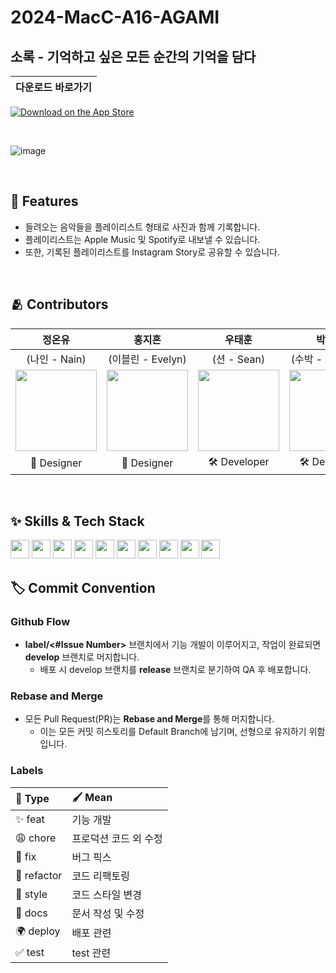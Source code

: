 # 2024-MacC-A16-AGAMI

## 소록 - 기억하고 싶은 모든 순간의 기억을 담다

<div>

|다운로드 바로가기|
|:---:|
[![Download on the App Store](https://developer.apple.com/assets/elements/badges/download-on-the-app-store.svg)](https://apps.apple.com/kr/app/%EC%86%8C%EB%A1%9D/id6736941716)

</div>

<br>

![image](https://github.com/user-attachments/assets/04a2d787-c02e-4817-af23-a0d89330ccb7)

<br>


## :pushpin: Features

- 들려오는 음악들을 플레이리스트 형태로 사진과 함께 기록합니다.
- 플레이리스트는 Apple Music 및 Spotify로 내보낼 수 있습니다.
- 또한, 기록된 플레이리스트를 Instagram Story로 공유할 수 있습니다.

<br>

## :people_hugging: Contributors

|정온유|홍지흔|우태훈|박현수|허예강|최서연|
|:---:|:---:|:---:|:---:|:---:|:---:|
|(나인 - Nain)|(이블린 - Evelyn)|(션 - Sean)|(수박 - Soopark)|(라프 - Raf)|(구리스 - Guryss)|
|<img src="https://github.com/user-attachments/assets/40130ed1-a3cf-4614-ad73-a09def7919a2" width="130" >|<img src="https://github.com/user-attachments/assets/8cd9e191-7c12-40d7-a999-bdffe2a68ca3" width="130">|<img src="https://github.com/user-attachments/assets/013ba835-a72e-4c16-aba6-d6e68f83335d" width="130">|<img src="https://github.com/user-attachments/assets/5dcc4366-924d-4ef5-a96b-f82a8066bc3d" width="130">|<img src="https://github.com/user-attachments/assets/31c568b9-028d-4fa2-900a-3135a8cfd746" width="130">|<img src="https://github.com/user-attachments/assets/e0883004-7389-4d72-b060-6ef5c78d593e" width="130">|
|🎨 Designer|🎨 Designer|🛠️ Developer|🛠️ Developer|🛠️ Developer|🛠️ Developer|

<br>

## :sparkles: Skills & Tech Stack

<img src="https://img.shields.io/badge/Swift-FA7343?style=flat&logo=Swift&logoColor=white" height="30"/> 
<img src="https://img.shields.io/badge/SwiftUI-FF9E0F?style=flat&logo=Swift&logoColor=white" height="30"/> 
<img src="https://img.shields.io/badge/SwiftLint-2179EE?style=flat&logo=swift&logoColor=white" height="30"/>
<img src="https://img.shields.io/badge/ShazamKit-0087D1?style=flat&logo=shazam&logoColor=white" height="30"/> 
<img src="https://img.shields.io/badge/MusicKit-FF3366?style=flat&logo=applemusic&logoColor=white" height="30"/> 
<img src="https://img.shields.io/badge/Spotify%20SDK-1DB954?style=flat&logo=spotify&logoColor=white" height="30"/>
<img src="https://img.shields.io/badge/Firebase Authentication-FFCA28?style=flat&logo=firebase&logoColor=white" height="30"/> 
<img src="https://img.shields.io/badge/Firestore-DD2C00?style=flat&logo=firebase&logoColor=white" height="30"/> 
<img src="https://img.shields.io/badge/SwiftData-FA7343?style=flat&logo=swift&logoColor=white" height="30"/>
<img src="https://img.shields.io/badge/Tuist-36404A?style=flat&logoColor=white" height="30"/>

<br>

## 🏷 Commit Convention

### Github Flow
- **label/<#Issue Number>** 브랜치에서 기능 개발이 이루어지고, 작업이 완료되면 **develop** 브랜치로 머지합니다.
    - 배포 시 develop 브랜치를 **release** 브랜치로 분기하여 QA 후 배포합니다.

### **Rebase and Merge**
- 모든 Pull Request(PR)는 **Rebase and Merge**를 통해 머지합니다.  
    - 이는 모든 커밋 히스토리를 Default Branch에 남기며, 선형으로 유지하기 위함입니다.

### **Labels**
|📌 Type|🖌️ Mean|
|:---|:---|
|✨ feat|기능 개발|
|😩 chore|프로덕션 코드 외 수정|
|🐞 fix|버그 픽스|
|🔨 refactor|코드 리팩토링|
|🥰 style|코드 스타일 변경|
|📃 docs|문서 작성 및 수정|
|🌍 deploy|배포 관련|
|✅ test|test 관련|

<br>
